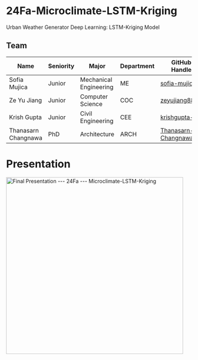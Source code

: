 # 24Fa-Microclimate-LSTM-Kriging
Urban Weather Generator
Deep Learning: LSTM-Kriging Model

## Team

| Name                  | Seniority | Major                  | Department | GitHub Handle                                                 |  
| --------------------- | --------- | ---------------------- | ---------- | ------------------------------------------------------------- | 
| Sofia Mujica          | Junior    | Mechanical Engineering | ME         | [sofia-mujica](https://github.com/sofia-mujica)               | 
| Ze Yu Jiang           | Junior    | Computer Science       | COC        | [zeyujiang8800](https://github.com/zeyujiang8800)             | 
| Krish Gupta           | Junior    | Civil Engineering      | CEE        | [krishgupta-CE](https://github.com/krishgupta-CE)             |
| Thanasarn Changnawa   | PhD       | Architecture           | ARCH       | [Thanasarn-Changnawa](https://github.com/Thanasarn-Changnawa) |

# Presentation

<a href="https://www.youtube.com/watch?v=deMabiRxBAA" target="_blank" rel="noopener noreferrer">
    <img src="https://img.youtube.com/vi/deMabiRxBAA/maxresdefault.jpg" width="480" alt="Final Presentation --- 24Fa --- Microclimate-LSTM-Kriging" class="off-glb">
</a>


